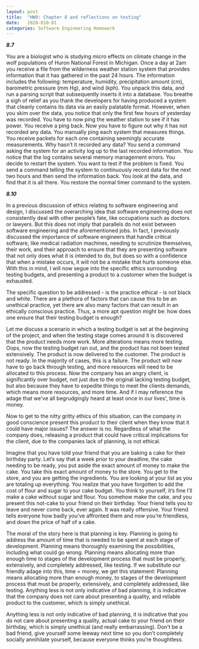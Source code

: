 ```yaml
---
layout: post
title:  "HW9: Chapter 8 and reflections on testing"
date:   2020-010-01
categories: Software Engineering Homework
---
```


***8.7***




You are a biologist who is studying micro effects on climate change in the wolf populations of Huron National Forest in Michigan. Once a day at 2am you receive a file from the wilderness weather station system that provides information that it has gathered in the past 24 hours. The information includes the following: temperature, humidity, precipitation amount (cm), barometric pressure (mm Hg), and wind (kph). You unpack this data, and run a parsing script that subsequently inserts it into a database. You breathe a sigh of relief as you thank the developers for having produced a system that cleanly contains its data via an easily palatable format. However, when you skim over the data, you notice that only the first few hours of yesterday was recorded. You have to now ping the weather station to see if it has power. You receive a ping back. Now you have to figure out why it has not recorded any data. You manually ping each system that measures things. You receive packets for each one containing seemingly accurate measurements. Why hasn’t it recorded any data? You send a command asking the system for an activity log up to the last recorded information. You notice that the log contains several memory management errors. You decide to restart the system. You want to test if the problem is fixed. You send a command telling the system to continuously record data for the next two hours and then send the information back. You look at the data, and find that it is all there. You restore the normal timer command to the system.  






***8.10***




In a previous discussion of ethics relating to software engineering and design, I discussed the overarching idea that software engineering does not consistently deal with other people’s fate, like occupations such as doctors or lawyers. But this does not imply that parallels do not exist between software engineering and the aforementioned jobs. In fact, I previously discussed the importance of software engineers that handle critical software, like medical radiation machines, needing to scrutinize themselves, their work, and their approach to ensure that they are presenting software that not only does what it is intended to do, but does so with a confidence that when a mistake occurs, it will not be a mistake that hurts someone else. With this in mind, I will now segue into the specific ethics surrounding testing budgets, and presenting a product to a customer when the budget is exhausted.



The specific question to be addressed - is the practice ethical - is not black and white. There are a plethora of factors that can cause this to be an unethical practice, yet there are also many factors that can result in an ethically conscious practice. Thus, a more apt question might be: how does one ensure that their testing budget is enough?



Let me discuss a scenario in which a testing budget is set at the beginning of the project, and when the testing stage comes around it is discovered that the product needs more work. More alterations means more testing. Oops, now the testing budget ran out, and the product has not been tested extensively. The product is now delivered to the customer. The product is not ready. In the majority of cases, this is a failure. The product will now have to go back through testing, and more resources will need to be allocated to this process. Now the company has an angry client, is significantly over budget, not just due to the original lacking testing budget, but also because they have to expedite things to meet the clients demands, which means more resources, and more time. And if I may reference the adage that we've all begrudgingly heard at least once in our lives', time is money.



Now to get to the nitty gritty ethics of this situation, can the company in good conscience present this product to their client when they know that it could have major issues? The answer is no. Regardless of what the company does, releasing a product that could have critical implications for the client, due to the companies lack of planning, is not ethical.



Imagine that you have told your friend that you are baking a cake for their birthday party. Let’s say that a week prior to your deadline, the cake needing to be ready, you put aside the exact amount of money to make the cake. You take this exact amount of money to the store. You get to the store, and you are getting the ingredients. You are looking at your list as you are totaling up everything. You realize that you have forgotten to add the cost of flour and sugar to your cake budget. You think to yourself, it’s fine I’ll make a cake without sugar and flour. You somehow make the cake, and you present this not-cake to your friend on their birthday. Your friend tells you to leave and never come back, ever again. It was really offensive. Your friend tells everyone how badly you’ve affronted them and now you’re friendless, and down the price of half of a cake.



The moral of the story here is that planning is key. Planning is going to address the amount of time that is needed to be spent at each stage of development. Planning means thoroughly examining the possibilities, including what could go wrong. Planning means allocating more than enough time to stages of the development process that must be properly, extensively, and completely addressed, like testing. If we substitute our friendly adage into this, time = money, we get this statement: Planning means allocating more than enough money, to stages of the development process that must be properly, extensively, and completely addressed, like testing. Anything less is not only indicative of bad planning, it is indicative that the company does not care about presenting a quality, and reliable product to the customer, which is simply unethical.


Anything less is not only indicative of bad planning, it is indicative that you do not care about presenting a quality, actual cake to your friend on their birthday, which is simply unethical (and really embarrassing). Don’t be a bad friend, give yourself some leeway next time so you don’t completely socially annihilate yourself, because everyone thinks you’re thoughtless.
